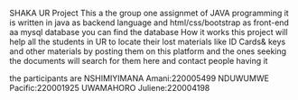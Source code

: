 SHAKA UR Project
This a the group one assignmet of JAVA programming it is written in java as backend language and html/css/bootstrap as front-end aa mysql database you can find the database
How it works
this project will help all the students in UR to locate their lost materials like ID Cards& keys and other materials by posting them on this platform
and the ones seeking the documents will search for them here and contact people having it



the participants are
NSHIMIYIMANA Amani:220005499
NDUWUMWE Pacific:220001925
UWAMAHORO Juliene:220004198
